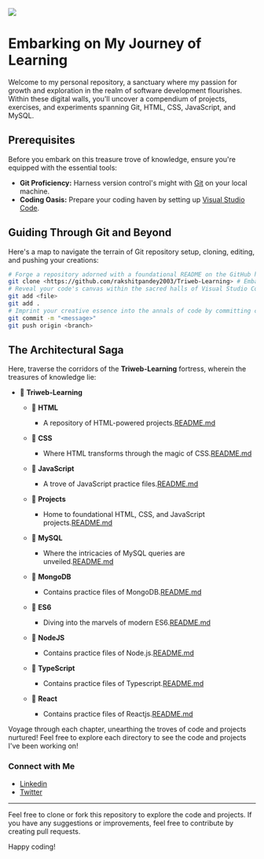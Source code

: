 <img src = "https://github.com/rakshitpandey2003/Triweb-Learning/assets/110710174/4525ef93-d28c-4d7b-ad6f-8c7c66ce780f">

# Embarking on My Journey of Learning

Welcome to my personal repository, a sanctuary where my passion for growth and exploration in the realm of software development flourishes. Within these digital walls, you'll uncover a compendium of projects, exercises, and experiments spanning Git, HTML, CSS, JavaScript, and MySQL.

## Prerequisites

Before you embark on this treasure trove of knowledge, ensure you're equipped with the essential tools:

- **Git Proficiency:** Harness version control's might with [Git](https://git-scm.com/downloads) on your local machine.
- **Coding Oasis:** Prepare your coding haven by setting up [Visual Studio Code](https://code.visualstudio.com/).

## Guiding Through Git and Beyond

Here's a map to navigate the terrain of Git repository setup, cloning, editing, and pushing your creations:

```bash
# Forge a repository adorned with a foundational README on the GitHub horizon.
git clone <https://github.com/rakshitpandey2003/Triweb-Learning> # Embark on your coding odyssey by cloning this repository to your local abode.
# Reveal your code's canvas within the sacred halls of Visual Studio Code.
git add <file>
git add .
# Imprint your creative essence into the annals of code by committing changes.
git commit -m "<message>"
git push origin <branch>
```
## The Architectural Saga

Here, traverse the corridors of the **Triweb-Learning** fortress, wherein the treasures of knowledge lie:

- 📂 **Triweb-Learning**
  - 📂 **HTML**
    - A repository of HTML-powered projects.[README.md](https://github.com/rakshitpandey2003/Triweb-Learning/blob/main/HTML/README.md)

  - 📂 **CSS**
    - Where HTML transforms through the magic of CSS.[README.md](https://github.com/rakshitpandey2003/Triweb-Learning/blob/main/CSS/README.md)
  
  - 📂 **JavaScript**
    - A trove of JavaScript practice files.[README.md](https://github.com/rakshitpandey2003/Triweb-Learning/blob/main/Javascript/README.md)
  
  - 📂 **Projects**
    - Home to foundational HTML, CSS, and JavaScript projects.[README.md]()
  
  - 📂 **MySQL**
    - Where the intricacies of MySQL queries are unveiled.[README.md](https://github.com/rakshitpandey2003/Triweb-Learning/blob/main/MySQL/README.md)
      
  - 📂 **MongoDB**
    - Contains practice files of MongoDB.[README.md](https://github.com/rakshitpandey2003/Triweb-Learning/blob/main/MongoDB/README.md)
      
  - 📂 **ES6**
    - Diving into the marvels of modern ES6.[README.md](https://github.com/rakshitpandey2003/Triweb-Learning/blob/main/Es6/README.md)
      
  - 📂 **NodeJS**
    - Contains practice files of Node.js.[README.md](https://github.com/rakshitpandey2003/Triweb-Learning/blob/main/NodeJS/README.md)
      
  - 📂 **TypeScript**
    - Contains practice files of Typescript.[README.md](https://github.com/rakshitpandey2003/Triweb-Learning/blob/main/Typescript/README.md)
      
  - 📂 **React**
    - Contains practice files of Reactjs.[README.md](https://github.com/rakshitpandey2003/Triweb-Learning/blob/main/React/genesis/README.md)
  
Voyage through each chapter, unearthing the troves of code and projects nurtured!
Feel free to explore each directory to see the code and projects I've been working on!

### Connect with Me

- [Linkedin](https://www.linkedin.com/in/rakshit-pandey-58ba98227/)
- [Twitter](https://twitter.com/RakshitPan87320)


---

Feel free to clone or fork this repository to explore the code and projects. If you have any suggestions or improvements, feel free to contribute by creating pull requests.

Happy coding!
